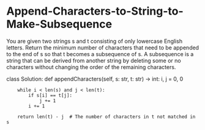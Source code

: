 # Append-Characters-to-String-to-Make-Subsequence

You are given two strings s and t consisting of only lowercase English letters.
Return the minimum number of characters that need to be appended to the end of s so that t becomes a subsequence of s.
A subsequence is a string that can be derived from another string by deleting some or no characters without changing the order of the remaining characters.

class Solution:
    def appendCharacters(self, s: str, t: str) -> int:
        i, j = 0, 0  
        
        while i < len(s) and j < len(t):  
            if s[i] == t[j]:  
                j += 1  
            i += 1  
        
        return len(t) - j  # The number of characters in t not matched in s
               
